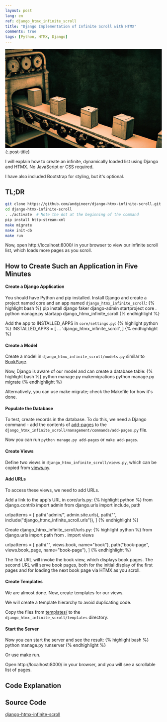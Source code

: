 ```yaml
---
layout: post
lang: en
ref: django_htmx_infinite_scroll
title: "Django Implementation of Infinite Scroll with HTMX"
comments: true
tags: [Python, HTMX, Django]
---
```


![Steampunk Chunks Factory](/images/steampunk-chunks-factory.png){:.post-title}

I will explain how to create an infinite, dynamically loaded list using Django and HTMX.
No JavaScript or CSS required.

I have also included Bootstrap for styling, but it's optional.

## TL;DR
```bash
git clone https://github.com/andgineer/django-htmx-infinite-scroll.git
cd django-htmx-infinite-scroll
. ./activate  # Note the dot at the beginning of the command
pip install http-stream-xml
make migrate
make init-db
make run
```

Now, open http://localhost:8000/ in your browser to view our infinite scroll list, which loads more pages as you scroll.

## How to Create Such an Application in Five Minutes
#### Create a Django Application
You should have Python and pip installed.
Install Django and create a project named core and an app named `django_htmx_infinite_scroll`:
{% highlight bash %}
pip install django faker
django-admin startproject core .
python manage.py startapp django_htmx_infinite_scroll
{% endhighlight %}

Add the app to INSTALLED_APPS in `core/settings.py`:
{% highlight python %}
INSTALLED_APPS = [
    ...
    'django_htmx_infinite_scroll',
]
{% endhighlight %}

#### Create a Model
Create a model in `django_htmx_infinite_scroll/models.py` similar to [BookPage](https://github.com/andgineer/django-htmx-infinite-scroll/blob/84d91ed61b86eb8c7c315ac4ab14b91f9a9101fe/django_htmx_infinite_scroll/models.py#L5).

Now, Django is aware of our model and can create a database table:
{% highlight bash %}
python manage.py makemigrations
python manage.py migrate
{% endhighlight %}

Alternatively, you can use make migrate; check the Makefile for how it's done.

#### Populate the Database
To test, create records in the database. To do this, we need a Django command - add the contents of [add-pages](https://github.com/andgineer/django-htmx-infinite-scroll/blob/84d91ed61b86eb8c7c315ac4ab14b91f9a9101fe/django_htmx_infinite_scroll/management/commands/add-pages.py#L1)
 to the 
`django_htmx_infinite_scroll/management/commands/add-pages.py` file.

Now you can run `python manage.py add-pages` or `make add-pages`.

#### Create Views
Define two views in `django_htmx_infinite_scroll/views.py`, which can be copied from [views.py](https://github.com/andgineer/django-htmx-infinite-scroll/blob/84d91ed61b86eb8c7c315ac4ab14b91f9a9101fe/django_htmx_infinite_scroll/views.py#L1).

#### Add URLs
To access these views, we need to add URLs.

Add a link to the app's URL in core/urls.py:
{% highlight python %}
from django.contrib import admin
from django.urls import include, path

urlpatterns = [
    path("admin/", admin.site.urls),
    path("", include("django_htmx_infinite_scroll.urls")),
]
{% endhighlight %}

Create django_htmx_infinite_scroll/urls.py:
{% highlight python %}
from django.urls import path
from . import views

urlpatterns = [
    path("", views.book, name="book"),
    path("book-page", views.book_page, name="book-page"),
]
{% endhighlight %}

The first URL will invoke the book view, which displays book pages.
The second URL will serve book pages, both for the initial display of the first pages and for loading the next book page via HTMX as you scroll.

#### Create Templates
We are almost done.
Now, create templates for our views.

We will create a template hierarchy to avoid duplicating code.

Copy the files from [templates/](https://github.com/andgineer/django-htmx-infinite-scroll/tree/main/django_htmx_infinite_scroll/templates) 
to the `django_htmx_infinite_scroll/templates` directory.

#### Start the Server
Now you can start the server and see the result:
{% highlight bash %}
python manage.py runserver
{% endhighlight %}

Or use make run.

Open http://localhost:8000/ in your browser, and you will see a scrollable list of pages.

## Code Explanation
## Source Code
[django-htmx-infinite-scroll](https://github.com/andgineer/django-htmx-infinite-scroll)